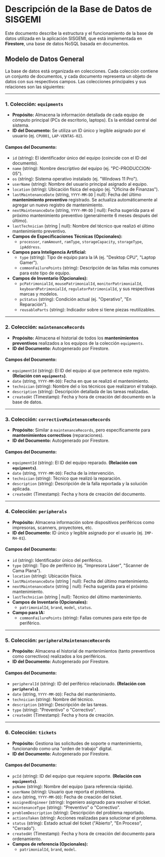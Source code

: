 # Descripción de la Base de Datos de SISGEMI

Este documento describe la estructura y el funcionamiento de la base de datos utilizada en la aplicación SISGEMI, que está implementada en **Firestore**, una base de datos NoSQL basada en documentos.

## Modelo de Datos General

La base de datos está organizada en colecciones. Cada colección contiene un conjunto de documentos, y cada documento representa un objeto de datos con sus respectivos campos. Las colecciones principales y sus relaciones son las siguientes:

---

### 1. Colección: `equipments`

-   **Propósito:** Almacena la información detallada de cada equipo de cómputo principal (PCs de escritorio, laptops). Es la entidad central del sistema.
-   **ID del Documento:** Se utiliza un ID único y legible asignado por el usuario (ej. `CPU001`, `LAP-VENTAS-02`).

#### Campos del Documento:

-   `id` (string): El identificador único del equipo (coincide con el ID del documento).
-   `name` (string): Nombre descriptivo del equipo (ej. "PC-PRODUCCION-05").
-   `os` (string): Sistema operativo instalado (ej. "Windows 11 Pro").
-   `userName` (string): Nombre del usuario principal asignado al equipo.
-   `location` (string): Ubicación física del equipo (ej. "Oficina de Finanzas").
-   `lastMaintenanceDate` (string, `YYYY-MM-DD` | null): Fecha del último **mantenimiento preventivo** registrado. Se actualiza automáticamente al agregar un nuevo registro de mantenimiento.
-   `nextMaintenanceDate` (string, `YYYY-MM-DD` | null): Fecha sugerida para el próximo mantenimiento preventivo (generalmente 6 meses después del último).
-   `lastTechnician` (string | null): Nombre del técnico que realizó el último mantenimiento preventivo.
-   **Campos de Especificaciones Técnicas (Opcionales):**
    -   `processor`, `ramAmount`, `ramType`, `storageCapacity`, `storageType`, `ipAddress`.
-   **Campos para Inteligencia Artificial:**
    -   `type` (string): Tipo de equipo para la IA (ej. "Desktop CPU", "Laptop Gamer").
    -   `commonFailurePoints` (string): Descripción de las fallas más comunes para este tipo de equipo.
-   **Campos de Inventario (Opcionales):**
    -   `pcPatrimonialId`, `mousePatrimonialId`, `monitorPatrimonialId`, `keyboardPatrimonialId`, `regulatorPatrimonialId`, y sus respectivas marcas y modelos.
    -   `pcStatus` (string): Condición actual (ej. "Operativo", "En Reparación").
    -   `reusableParts` (string): Indicador sobre si tiene piezas reutilizables.

---

### 2. Colección: `maintenanceRecords`

-   **Propósito:** Almacena el historial de todos los **mantenimientos preventivos** realizados a los equipos de la colección `equipments`.
-   **ID del Documento:** Autogenerado por Firestore.

#### Campos del Documento:

-   `equipmentId` (string): El ID del equipo al que pertenece este registro. **(Relación con `equipments`)**.
-   `date` (string, `YYYY-MM-DD`): Fecha en que se realizó el mantenimiento.
-   `technician` (string): Nombre del o los técnicos que realizaron el trabajo.
-   `description` (string): Descripción detallada de las tareas realizadas.
-   `createdAt` (Timestamp): Fecha y hora de creación del documento en la base de datos.

---

### 3. Colección: `correctiveMaintenanceRecords`

-   **Propósito:** Similar a `maintenanceRecords`, pero específicamente para **mantenimientos correctivos** (reparaciones).
-   **ID del Documento:** Autogenerado por Firestore.

#### Campos del Documento:

-   `equipmentId` (string): El ID del equipo reparado. **(Relación con `equipments`)**.
-   `date` (string, `YYYY-MM-DD`): Fecha de la intervención.
-   `technician` (string): Técnico que realizó la reparación.
-   `description` (string): Descripción de la falla reportada y la solución aplicada.
-   `createdAt` (Timestamp): Fecha y hora de creación del documento.

---

### 4. Colección: `peripherals`

-   **Propósito:** Almacena información sobre dispositivos periféricos como impresoras, scanners, proyectores, etc.
-   **ID del Documento:** ID único y legible asignado por el usuario (ej. `IMP-RH-01`).

#### Campos del Documento:

-   `id` (string): Identificador único del periférico.
-   `type` (string): Tipo de periférico (ej. "Impresora Láser", "Scanner de Cama Plana").
-   `location` (string): Ubicación física.
-   `lastMaintenanceDate` (string | null): Fecha del último mantenimiento.
-   `nextMaintenanceDate` (string | null): Fecha sugerida para el próximo mantenimiento.
-   `lastTechnician` (string | null): Técnico del último mantenimiento.
-   **Campos de Inventario (Opcionales):**
    -   `patrimonialId`, `brand`, `model`, `status`.
-   **Campo para IA:**
    -   `commonFailurePoints` (string): Fallas comunes para este tipo de periférico.

---

### 5. Colección: `peripheralMaintenanceRecords`

-   **Propósito:** Almacena el historial de mantenimientos (tanto preventivos como correctivos) realizados a los periféricos.
-   **ID del Documento:** Autogenerado por Firestore.

#### Campos del Documento:

-   `peripheralId` (string): ID del periférico relacionado. **(Relación con `peripherals`)**.
-   `date` (string, `YYYY-MM-DD`): Fecha del mantenimiento.
-   `technician` (string): Nombre del técnico.
-   `description` (string): Descripción de las tareas.
-   `type` (string): "Preventivo" o "Correctivo".
-   `createdAt` (Timestamp): Fecha y hora de creación.

---

### 6. Colección: `tickets`

-   **Propósito:** Gestiona las solicitudes de soporte o mantenimiento, funcionando como una "orden de trabajo" digital.
-   **ID del Documento:** Autogenerado por Firestore.

#### Campos del Documento:

-   `pcId` (string): ID del equipo que requiere soporte. **(Relación con `equipments`)**.
-   `pcName` (string): Nombre del equipo (para referencia rápida).
-   `userName` (string): Usuario que reporta el problema.
-   `date` (string, `YYYY-MM-DD`): Fecha de creación del ticket.
-   `assignedEngineer` (string): Ingeniero asignado para resolver el ticket.
-   `maintenanceType` (string): "Preventivo" o "Correctivo".
-   `problemDescription` (string): Descripción del problema reportado.
-   `actionsTaken` (string): Acciones realizadas para solucionar el problema.
-   `status` (string): Estado actual del ticket ("Abierto", "En Proceso", "Cerrado").
-   `createdAt` (Timestamp): Fecha y hora de creación del documento para ordenamiento.
-   **Campos de referencia (Opcionales):**
    -   `patrimonialId`, `brand`, `model`.
